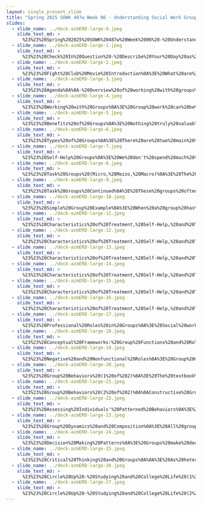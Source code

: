 ```yaml
---
layout: single_present_slide
title: "Spring 2025 SOWK 487w Week 06 - Understanding Social Work Groups"
slides:
  - slide_name: ../deck-azmERD-large-0.jpeg
    slide_text_md: >
      %23%23%20Spring%202025%20SOWK%20487w%20Week%2006%20-%20Understanding%20Social%20Work%20Groups%0A%0Atitle:%20Spring%202025%20SOWK%20487w%20Week%2006%20-%20Understanding%20Social%20Work%20Groups%0Adate:%202025-02-24%2011:45:40%0Alocation:%20Heritage%20University%0Atags:%0A%20%20-%20Heritage%20University%0A%20%20-%20BASW%20Program%0A%20%20-%20SOWK%20487w%0Apresentation_video:%20%3E%0A%20%20%22%22%0Adescription:%20%3E%0A%0AIn%20week%20six,%20we%20are%20transitioning%20from%20working%20with%20families%20to%20working%20with%20groups%20for%20the%20rest%20of%20the%20semester.%20Reading%20Hepworth%20et%20al.%20(2022)%20and%20Chapter%2011:%20Understanding%20Social%20Work%20Groups%20provides%20a%20strong%20understanding%20of%20the%20various%20groups%20we%20will%20discuss%20for%20the%20rest%20of%20the%20semester.%20This%20session%20is%20designed%20to%20help%20orient%20us%20to%20group%20work,%20dynamics,%20and%20general%20processes.%20The%20agenda%20is%20as%20follows:%0A%0A-%20Overview%20of%20working%20with%20groups%0A-%20Practice%20with%20a%20development%20group%0A-%20Group%20dynamics%20and%20roles%0A-%20Working%20in%20a%20circle%20activity%0A%0A
  - slide_name: ../deck-azmERD-large-1.jpeg
    slide_text_md: >
      %23%23%20Check%20In%20Question%20-%20Describe%20Your%20Day%20as%20an%20Animal%0A%3E%20%5BWhole%20Class%20Activity%5D%20Have%20everybody%20go%20through%20and%20respond%20to%20the%20check%20in%20question.%20%22If%20you%20were%20to%20describe%20your%20day%20today%20as%20an%20animal,%20what%20animal%20would%20you%20it%20it%20be%20today%20and%20why%3F%22%0A%0A%3E%20%5BWhole%20Class%20Activity%5D%20Explain%20activity:%20Often%20when%20starting%20groups,%20if%20you%20just%20ask%20how%20people%20are%20doing,%20they%20will%20not%20answer%20or%20it%20will%20be%20%22ok%22%20if%20pressed.%20In%20class,%20I%20tend%20to%20ask%20you%20to%20give%20a%20simple%20rating%20scale%20(thumbs%20up%20to%20thumbs%20down).%20Another%20way%20to%20make%20it%20concrete%20and%20solicit%20more%20conversation%20is%20to%20make%20it%20abstract.%0A%0A-%20Spend%20time%20talking%20about%20other%20options%20for%20this%20type%20of%20simple%20activity.%0A%09*%20Bridges%20and%205%20point%20scale%0A%09*%20Other%20check-in%20questions%20(weather%20cycle,%20home%20appliance,%20fashion%20accessory,%20etc.%20)%0A%0A
  - slide_name: ../deck-azmERD-large-2.jpeg
    slide_text_md: >
      %23%23%20Fight%20Club%20Movie%20Introduction%0A%3E%20What%20are%20groups%20used%20for%20in%20social%20work%20practice%3F%0A%3E%20We%20are%20going%20to%20watch%20a%20clip%20from%20a%20movie,%20Fight%20Club.%20There%20is%20some%20strong%20language%20and%20themes.%20We%20are%20only%20going%20to%20watch%20about%205%20-%2010%20minutes.%20You%20can%20step%20out%20if%20you%20are%20easily%20offended.%0A%3E%20%5BActivity%5D%20Watch%20a%20scene%20from%20Fight%20Club%20%20(5:41-12:26)%0A%3E%20Discuss%20some%20scenes%20from%20support%20groups%20in%20movies.%20How%20would%20you%20categorize%20the%20groups%20he%20was%20participating%20in%3F%0A%0A%0A
  - slide_name: ../deck-azmERD-large-3.jpeg
    slide_text_md: >
      %23%23%20Agenda%0A%0A-%20Overview%20of%20working%20with%20groups%0A-%20Practice%20with%20a%20development%20group%0A-%20Group%20dynamics%20and%20roles%0A-%20Working%20in%20a%20circle%20activity%0A%0A%0A
  - slide_name: ../deck-azmERD-large-4.jpeg
    slide_text_md: >
      %23%23%20Working%20with%20Groups%0A%3E%20Group%20work%20can%20be%20some%20of%20the%20most%20challenging%20and%20rewarding%20work%20we%20can%20do%20as%20social%20workers.%20But%20what%20does%20it%20mean%20to%20work%20with%20groups%3F%0A%0A*%20Definition%0A%09-%20A%20group%20is%20a%20collection%20of%20people%20with%20shared%20interests%20who%20come%20together%20to%20pursue%20a%20goal.%0A%09-%20Can%20be%20individual,%20group,%20organization,%20and/or%20community%20goals.%0A*%20Examples%0A%09Groups%20can%20help%20many%20different%20people%20with%20different%20needs,%20such%20as%20people%20with%20CD%20issues,%20weight%20loss%20groups,%20family%20support%20groups,%20and%20advocacy%20groups.%0A%09-%20Social%20workers%20use%20groups%20to%20gather%20information%20about%20clients%20and%20to%20help%20plan%20interventions%20through%20staffing%20clients%20or%20case%20conferences.%0A%0A
  - slide_name: ../deck-azmERD-large-5.jpeg
    slide_text_md: >
      %23%23%20Benefits%20of%20Groups%0A%3E%20Nothing%20truly%20valuable%20can%20be%20achieved%20except%20by%20the%20unselfish%20cooperation%20of%20many%20individuals.%0A%3E%20--%20Albert%20Einstein%0A%3E%20We%20were%20all%20born%20into%20a%20group%20(family)%20and%20eventually%20became%20members%20of%20multiple%20groups%20at%20work,%20church,%20and%20other%20venues.%20Humans%20are%20social%20animals%20and%20need%20to%20belong,%20to%20be%20accepted%20by%20others.%0A%0A%3E%20Kirst-Ashman%20and%20Hull%20(2015)%20describe%20several%20benefits%20of%20groups.%0A%0A**Mutual%20Assistance**%20is%20the%20opportunity%20a%20group%20offers%20to%20give%20and%20receive%20help%20from%20others.%20The%20help%20given%20could%20include%20companionship,%20material%20assistance,%20emotional%20or%20spiritual%20support,%20access%20to%20resources,%20and%20others.%20%0A-%20**Connecting%20with%20others**%20helps%20reduce%20isolation%20and%20allows%20the%20sharing%20thoughts,%20feelings,%20and%20beliefs.%20Groups%20allow%20us%20to%20put%20our%20problems%20into%20perspective%20and%20identify%20with%20others%20who%20share%20our%20feelings%20and%20interests.%20%0A-%20**Testing%20new%20behaviors**,%20groups%20allow%20us%20to%20test%20new%20behaviors%20in%20a%20safer%20environment%20than%20might%20ordinarily%20be%20available.%20%0A-%20**Goal%20achievement**%20occurs%20when%20a%20group%20of%20individuals%20generate%20ideas,%20solutions,%20and%20responses%20in%20more%20significant%20numbers%20than%20a%20single%20person,%20which%20increases%20the%20likelihood%20that%20a%20problem%20can%20be%20solved.%20%0A**Decision-making**%20in%20a%20group%20is%20the%20capacity%20to%20bring%20the%20wisdom%20of%20many%20to%20the%20decision-making%20process.%20Members'%20buy-in%20is%20especially%20important%20when%20they%20are%20expected%20to%20carry%20out%20decisions%20made%20in%20the%20group.%0A%0A%0A
  - slide_name: ../deck-azmERD-large-6.jpeg
    slide_text_md: >
      %23%23%20Types%20of%20Groups%0A%3E%20There%20are%20two%20main%20types%20of%20groups:%20task%20and%20treatment%20groups.%20Your%20textbook%20also%20includes%20the%20topic%20of%20self-help%20groups.%0A%3E%20%5BDiscussion%5D%20What%20kinds%20of%20groups%20have%20you%20been%20involved%20with%20or%20seen%0A%3E%20%5BDiscussion%5D%20What%20is%20a%20local%20example%20of%20each%20group%3F%0A%0A%23%23%23%20Treatment%20Groups%0A%3E%20The%20type%20most%20of%20us%20think%20about%20doing%20group%20work%20as%20social%20workers%20in%20treatment%20groups.%20These%20are%20any%20groups%20primarily%20focusing%20on%20member's%20emotional%20and%20social%20needs.%0A%0A-%20**Support%20groups**%20help%20members%20cope%20with%20life%20stresses%20by%20enhancing%20and%20teaching%20coping%20skills%20so%20that%20members%20can%20more%20effectively%20adapt%20to%20complex%20life%20events%20(e.g.,%20breast%20cancer%20survivors%20group,%20bereavement%20support%20group).%0A-%20**Educational%20groups**%20focus%20on%20helping%20members%20learn%20about%20and%20cope%20with%20a%20specific%20topic%20that%20impacts%20them%20(e.g.,%20an%20adolescent%20sexuality%20group,%20a%20diabetes%20management%20group,%20a%20heart%20attack%20recovery%20group,%20a%20psychoeducational%20group%20for%20relatives%20of%20people%20with%20major%20mental%20illnesses).%0A-%20**Growth%20groups**%20stress%20self-improvement,%20offering%20members%20opportunities%20to%20expand%20their%20capabilities%20and%20self-awareness%20and%20make%20personal%20changes%20(e.g.,%20a%20personal%20development%20group,%20a%20communication%20enhancement%20group%20for%20couples).%20Growth%20groups%20contrast%20with%20other%20groups%20in%20that%20they%20promote%20socioemotional%20health%20rather%20than%20alleviating%20socioemotional%20challenges.%0A-**Therapy%20groups**%20help%20members%20change%20behavior,%20cope%20with%20or%20ameliorate%20personal%20problems,%20or%20recover%20from%20social%20or%20health%20trauma%20(e.g.,%20an%20addiction%20recovery%20group,%20an%20anger%20management%20group,%20an%20interpersonal%20violence%20survivors%20group).%20Support%20and%20growth%20are%20emphasized,%20using%20the%20group%20process%20and%20the%20social%20worker's%20interventions%20as%20catalysts%20for%20change.%0A-%20**Socialization%20groups**%20increase%20members'%20communication%20and%20social%20skills,%20often%20using%20activities%20to%20improve%20interpersonal%20relationships.%20Field%20trips,%20social%20events,%20structured%20exercises,%20and/or%20role-plays%20are%20frequently%20utilized%20(e.g.,%20a%20lunch%20club%20for%20formerly%20institutionalized%20persons,%20a%20social%20skills%20group%20for%20children%20who%20have%20difficulty%20making%20friends,%20and%20a%20current%20events%20group%20for%20residents%20in%20an%20assisted%20living%20facility).%0A%0A%0A
  - slide_name: ../deck-azmERD-large-7.jpeg
    slide_text_md: >
      %23%23%20Self-Help%20Groups%0A%3E%20We%20don't%20spend%20much%20time%20talking%20about%20self-help%20groups,%20as%20these%20are%20not%20things%20we%20end%20up%20facilitating.%20They%20can%20be%20invaluable,%20and%20as%20social%20workers,%20we%20might%20be%20trying%20to%20get%20these%20started%20or%20refer%20our%20clients%20to%20them.%20Examples%20include:%0A%0A-%2012%20Step%20Groups%0A-%20Support%20Groups%0A-%20Online%20Self-Help%20Groups%0A%0A%0A
  - slide_name: ../deck-azmERD-large-8.jpeg
    slide_text_md: >
      %23%23%20Task%20Groups%20(Micro,%20Mezzo,%20Macro)%0A%3E%20The%20other%20type%20of%20group%20we%20will%20discuss%20during%20the%20rest%20of%20this%20class%20task%20groups.%20These%20are%20where%20members%20focus%20primarily%20on%20a%20specific%20objective%20or%20task.%0A%0A%3E%20Task%20groups%20could%20be%20characterized%20in%20three%20ways%20based%20on%20who%20it%20is%20intending%20to%20meet%20the%20needs%20of:%0A%0A-%20Needs%20of%20the%20client%20(Groups%20that%20Are%20Created%20to%20Meet%20Client%20Needs)%0A-%20Needs%20of%20the%20organization%20(Groups%20that%20Are%20Intended%20to%20Meet%20Organizational%20Needs)%0A-%20Needs%20of%20the%20community%20(Groups%20that%20Address%20Community%20Needs)%0A%0A
  - slide_name: ../deck-azmERD-large-9.jpeg
    slide_text_md: >
      %23%23%20Task%20Groups%20Continued%0A%3E%20These%20groups%20often%20take%20some%20of%20these%20general%20forms.%0A%0A*%20__Board%20of%20Directors__:%20An%20administrative%20group%20responsible%20for%20setting%20the%20policy%20governing%20agency%20programs.%0A%20%20%20%20-%20The%20board%20is%20a%20legal%20entity%20established%20by%20the%20bylaws,%20organizational%20charter,%20or%20articles%20of%20incorporation.%0A*%20__Task%20Forces__:%20A%20group%20established%20for%20a%20special%20purpose%20and%20usually%20disbands%20after%20their%20task%20completion.%0A*%20__Committees%20and%20commissions__:%20Committees%20are%20groups%20responsible%20for%20specific%20tasks%20or%20matters.%0A%20%20%20%20-%20Members%20can%20be%20appointed%20or%20elected%20depending%20on%20the%20type%20of%20committee.%0A%20%20%20%20-%20Two%20types%20of%20committees%0A%20%20%20%20%20%20%20%201.%20A%20standing%20committee%20that%20exists%20continuously%0A%20%20%20%20%20%20%20%202.%20An%20_ad%20hoc_%20committee%20is%20like%20a%20task%20force%20that%20is%20set%20up%20for%20one%20purpose%20and%20expected%20to%20cease%20operation%20after%20completion%20of%20the%20task.%0A*%20__Legislative%20Bodies__:%20include%20city%20councils,%20county%20boards%20of%20supervisors,%20state%20legislatures,%20and%20U.S%20Congress.%0A*%20__Staff%20Meetings__:%20Agency%20staff%20members%20assemble%20periodically%20for%20some%20identified%20purpose.%0A*%20__Multidisciplinary%20Teams__:%20Professionals%20from%20various%20disciplines%20meet%20to%20discuss%20specific%20clients%20with%20whom%20team%20members%20work.%20%0A*%20__Case%20Conferences%20Staffing__:%20Agency%20or%20organizational%20meetings%20in%20which%20all%20professionals%20in%20a%20particular%20case%20discuss%20the%20client%E2%80%99s%20identified%20problems,%20goals,%20and%20intervention%20plans.%20%0A*%20__Social%20Action__:%20Individuals%20that%20take%20social%20action%20to%20solve%20social%20and%20economic%20problems.%0A%0A
  - slide_name: ../deck-azmERD-large-10.jpeg
    slide_text_md: >
      %23%23%20Simple%20Group%20Example%0A%3E%20When%20a%20group%20has%20a%20general,%20expected%20format%20(whether%20you%20are%20looking%20at%20a%20treatment%20group%20or%20a%20task%20group),%20it%20helps%20all%20members%20understand%20what%20to%20expect%20and%20makes%20it%20easier%20to%20create%20norms.%0A%0AAt%20the%20Crisis%20Residential%20Center%20in%20Spokane,%20I%20frequently%20led%20groups%20for%20the%20youth%20staying%20there.%20I%20had%20a%20general%20format%20that%20I%20would%20always%20follow:%0A%0A*%20Review%20the%20rules%0A*%20Check-in%20question%0A*%20Fun,%20engaging%20activity%0A*%20Work%20on%20a%20specific%20topic%20or%20skill%0A%0A%3E%20%5BActivity%5D%20Have%20all%20students%20move%20desks%20into%20a%20circle.%20Go%20through%20the%20first%20three%20steps%20of%20the%20group.%20We%20will%20go%20through%20a%20part%20of%20a%20group%20exercise%20to%20see%20what%20it%20can%20look%20like.%20We%20will%20role-play%20as%20if%20this%20is%20a%20therapeutic%20group%20working%20on%20communication%20skills.%0A%0A%23%23%23%20Determine%20Group%20Rules%0A%3E%20If%20any%20of%20you%20have%20every%20part,%20sometimes%20it%20can%20be%20difficult...%20one%20way%20we%20can%20make%20it%20a%20little%20bit%20easier%20is%20to%20set%20up%20some%20ground%20rules%20while%20we%20are%20in%20the%20group.%20Do%20you%20have%20any%20suggestions%20about%20possible%20rules%20for%20our%20group%20sessions%3F%0A%0A*%20Elicit%20ideas%0A*%20Write%20on%20the%20board%0A*%20Review%20them%0A*%20Thank%20the%20group%0A%0A%23%23%23%20Check-in%20Question%0A%3E%20If%20you%20could%20describe%20your%20day%20today%20as%20an%20animal,%20any%20animal...%20what%20would%20it%20be%20today%20and%20why%3F%0A%0A*%20Ask%20check-in%20questions%20(highs%20and%20lows%20today)%0A*%20Follow%20up%20on%20some%20of%20the%20group%20members%20and%20why%20they%20picked%20what%20they%20picked%0A%0A%23%23%23%20Activity%0A%3E%20Today,%20we%20are%20going%20to%20do%20a%20pretty%20fun%20activity.%20It%20is%20like%20telephone,%20but...%20completely%20different...%0A%0A%23%23%23%23%20Picture%20is%20worth%20a%201,000%20words%0A*%20__Description__:%20%20Variation%20of%20telephone.%20%20Each%20group%20member%20is%20given%20a%20piece%20of%20paper.%20%20They%20are%20instructed%20to%20write%20a%20short%20phrase%20on%20their%20paper.%20%20The%20paper%20is%20passed%20to%20the%20next%20person.%20%20That%20person%20is%20instructed%20to%20draw%20a%20picture%20of%20the%20phrase.%20%20Before%20they%20pass%20their%20picture%20to%20the%20next%20person,%20they%20fold%20and%20cover%20the%20written%20statement%20directly%20above.%20%20This%20process%20is%20repeated%20until%20the%20papers%20get%20back%20to%20the%20original%20writer.%0A*%20__Purpose__:%20%20The%20phrase%20to%20drawing%20changes%20what%20the%20writer%20intended.%20%20This%20often%20happens%20when%20we%20communicate.%0A%0A%23%23%23%20Skill%0A%3E%20Today,%20we%20are%20going%20to%20be%20talking%20about%20communication.%20What%20did%20we%20see%20when%20we%20did%20the%20activity%3F%20How%20could%20that%20relate%20to%20how%20we%20communicate%3F%0A%0A%23%23%23%20Debrief%0A%3E%20What%20did%20you%20see%20and%20not%20see%3F%0A%0A*%20What%20did%20you%20see%20in%20my%20facilitation%20of%20the%20group%0A*%20What%20worked,%20what%20didn't%0A*%20Is%20this%20something%20you%20could%20imagine%20doing%20in%20a%20group%3F%0A%0A%0A
  - slide_name: ../deck-azmERD-large-11.jpeg
    slide_text_md: >
      %23%23%20Characteristics%20of%20Treatment,%20Self-Help,%20and%20Task%20Groups%20(1%20of%206)%0A%0A%3E%20Table%20used%20for%20this%0A%0ATopics%20Covered%0A-%20Reason%20for%20group%20formation%0A-%20Facilitator%0A-%20Group%20member%20roles%0A-%20Communication%20patterns%0A-%20Procedures%0A-%20Group%20member%20composition%0A-%20Self-disclosure%0A-%20Confidentiality%0A-%20Evaluation%20of%20Success%0A%0A%7C%20Group%20Characteristic%20%7C%20Treatment%20Group%20%7C%20Self-Help%20Group%20%7C%20Task%20Group%20%7C%0A%7C---%7C---%7C---%7C---%7C%0A%7C%20Reason%20for%20group%20formation%20%7C%20Members%E2%80%99%20personal%20needs%20%7C%20Members%E2%80%99%20personal%20needs%20%7C%20Task%20to%20be%20completed%20%7C%0A%7C%20Facilitator%20%7C%20Mental%20health%20professional%20leads%20the%20group%20%7C%20Member%20led;%20there%20maybe%20be%20no%20appointed%20facilitator;%20a%20trained%20peer%20or%20group%20member%20may%20facilitate%20%7C%20Led%20by%20agency%20employee%20%7C%0A%7C%20Group%20member%20roles%20%7C%20Develop%20organically%20through%20interaction%20%7C%20Develop%20organically%20through%20interaction%20%7C%20May%20be%20assigned,%20appointed,%20or%20develop%20organically%20through%20interaction%20%7C%0A%7C%20Communication%20patterns%20%7C%20Open,%20conversational%20interaction%20based%20on%20members%E2%80%99%20needs%20%7C%20Open,%20conversational%20interaction%20based%20on%20members%E2%80%99%20needs%20%7C%20Focused%20on%20the%20specific%20task%20to%20be%20accomplished.%20%7C%0A%7C%20Procedures%20%7C%20Flexible%20or%20formal,%20depending%20on%20the%20group%20%7C%20Flexible%20or%20formal,%20depending%20on%20the%20group%20%7C%20Set%20agenda.%20May%20be%20structured%20by%20by-laws%20or%20Roberts%E2%80%99%20Rules%20of%20Order%20%7C%0A%7C%20Group%20member%20composition%20%7C%20Based%20on%20members%20common%20concerns%20or%20presenting%20problems%20%7C%20Based%20on%20members%20common%20concerns%20or%20presenting%20problems%20%7C%20Based%20on%20positions,%20needed%20talents,%20knowledge,%20or%20expertise%20%7C%0A%7C%20Self-disclosure%20%7C%20Expected%20to%20be%20high%20%7C%20Expected%20to%20be%20high%20%7C%20Expected%20to%20be%20low%20%7C%0A%7C%20Confidentiality%20%7C%20Group%20content%20is%20generally%20private%20and%20kept%20within%20the%20group%20%7C%20Group%20content%20is%20generally%20private%20and%20kept%20within%20the%20group%20%7C%20Group%20proceedings%20may%20be%20private%20but%20can%20be%20open%20to%20the%20public%20%7C%0A%7C%20Evaluation%20of%20success%20%7C%20Based%20on%20members%E2%80%99%20meeting%20treatment%20goals%20%7C%20Determined%20by%20group%20members;%20survival%20of%20the%20group%20indicates%20success%20as%20member%20attendance%20is%20what%20keeps%20the%20group%20%20%7C%20Based%20on%20accomplishment%20of%20task%20or%20mandate,%20or%20producing%20a%20product%20%7C%0A%0A
  - slide_name: ../deck-azmERD-large-12.jpeg
    slide_text_md: >
      %23%23%20Characteristics%20of%20Treatment,%20Self-Help,%20and%20Task%20Groups%20(2%20of%206)%0A%3E%20There%20are%20a%20number%20of%20characteristics%20that%20we%20can%20compare%20and%20contrast%20between%20treatment,%20self-help,%20and%20task%20groups.%0A%3E%20First%20we%20can%20look%20at%20what%20the%20reason%20they%20have%20for%20being%20formed%20and%20their%20facilitator%0A%0ATreatment%20Group%20%0A%0A-%20**Reason%20for%20group%20formation**:%20Members%E2%80%99%20personal%20needs%20%0A-%20**Facilitator**:%20Mental%20health%20professional%20leads%20the%20group%0A%0ASelf-Help%20Group%20%0A%0A-%20**Reason%20for%20group%20formation**:%20Members%E2%80%99%20personal%20needs%20%0A-%20**Facilitator**:%20Member%20led;%20there%20maybe%20be%20no%20appointed%20facilitator;%20a%20trained%20peer%20or%20group%20member%20may%20facilitate%20%0A%0ATask%20Group%20%0A%0A-%20**Reason%20for%20group%20formation**:Task%20to%20be%20completed%0A-%20**Facilitator**:%20Led%20by%20agency%20employee%20%0A%0A
  - slide_name: ../deck-azmERD-large-13.jpeg
    slide_text_md: >
      %23%23%20Characteristics%20of%20Treatment,%20Self-Help,%20and%20Task%20Groups%20(3%20of%206)%0A%3E%20Second%20we%20can%20review%20the%20member%20roles%20and%20communication%20patterns%0A%0ATreatment%20Group%20%0A%0A-%20**Group%20member%20roles**:%20Develop%20organically%20through%20interaction%0A-%20**Communication%20patterns**:%20Open,%20conversational%20interaction%20based%20on%20members%E2%80%99%20needs%0A%0ASelf-Help%20Group%20%0A%0A-%20**Group%20member%20roles**:%20Develop%20organically%20through%20interaction%0A-%20**Communication%20patterns**:%20Open,%20conversational%20interaction%20based%20on%20members%E2%80%99%20needs%0A%0ATask%20Group%20%0A%0A-%20**Group%20member%20roles**:%20May%20be%20assigned,%20appointed,%20or%20develop%20organically%20through%20interaction%0A-%20**Communication%20patterns**:%20Focused%20on%20the%20specific%20task%20to%20be%20accomplished.%0A%0A%0A
  - slide_name: ../deck-azmERD-large-14.jpeg
    slide_text_md: >
      %23%23%20Characteristics%20of%20Treatment,%20Self-Help,%20and%20Task%20Groups%20(4%20of%206)%0A%3E%20Third%20we%20can%20consider%20their%20procedures%20and%20composition%0A%0ATreatment%20Group%20%0A%0A-%20**Procedures**:%20Flexible%20or%20formal,%20depending%20on%20the%20group%0A-%20**Group%20member%20composition**:%20Based%20on%20members%20common%20concerns%20or%20presenting%20problems%0A%0ASelf-Help%20Group%20%0A%0A-%20**Procedures**:%20Flexible%20or%20formal,%20depending%20on%20the%20group%0A-%20**Group%20member%20composition**:%20Based%20on%20members%20common%20concerns%20or%20presenting%20problems%0A%0ATask%20Group%20%0A%0A-%20**Procedures**:%20Set%20agenda.%20May%20be%20structured%20by%20by-laws%20or%20Roberts%E2%80%99%20Rules%20of%20Order%0A-%20**Group%20member%20composition**:%20Based%20on%20positions,%20needed%20talents,%20knowledge,%20or%20expertise%0A%0A%0A
  - slide_name: ../deck-azmERD-large-15.jpeg
    slide_text_md: >
      %23%23%20Characteristics%20of%20Treatment,%20Self-Help,%20and%20Task%20Groups%20(5%20of%206)%0A%3E%20Fourth%20we%20can%20review%20the%20amount%20of%20self-disclosure%20and%20expectations%20around%20confidentiality.%0A%0ATreatment%20Group%0A%0A-%20**Self-disclosure**:%20Expected%20to%20be%20high%0A-%20**Confidentiality**:%20Group%20content%20is%20generally%20private%20and%20kept%20within%20the%20group%0A%0ASelf-Help%20Group%20%0A-%20**Self-disclosure**:%20Expected%20to%20be%20high%0A-%20**Confidentiality**:%20Group%20content%20is%20generally%20private%20and%20kept%20within%20the%20group%0A%0ATask%20Group%20%0A%0A-%20**Self-disclosure**:%20Expected%20to%20be%20low%0A-%20**Confidentiality**:%20Group%20proceedings%20may%20be%20private%20but%20can%20be%20open%20to%20the%20public%0A%0A%0A
  - slide_name: ../deck-azmERD-large-16.jpeg
    slide_text_md: >
      %23%23%20Characteristics%20of%20Treatment,%20Self-Help,%20and%20Task%20Groups%20(6%20of%206)%0A%3E%20Finally%20we%20can%20look%20at%20how%20success%20if%20evaluated%0A%0ATreatment%20Group%20%0A-%20**Evaluation%20of%20success**:%20Based%20on%20members%E2%80%99%20meeting%20treatment%20goals%0A%0ASelf-Help%20Group%20%0A-%20**Evaluation%20of%20success**:%20Determined%20by%20group%20members;%20survival%20of%20the%20group%20indicates%20success%20as%20member%20attendance%20is%20what%20keeps%20the%20group%0A%0ATask%20Group%20%0A-%20**Evaluation%20of%20success**:%20Based%20on%20accomplishment%20of%20task%20or%20mandate,%20or%20producing%20a%20product%0A%0A
  - slide_name: ../deck-azmERD-large-17.jpeg
    slide_text_md: >
      %23%23%20Professional%20Roles%20in%20Groups%0A%3E%20Social%20workers%20take%20on%20several%20roles%20while%20facilitating%20groups.%0A%0A*%20__Brokers__:%20Help%20group%20members%20obtain%20needed%20resources%20by%20connecting%20them%20with%20community%20agencies.%20This%20process%20requires%20that%20the%20worker%20be%20familiar%20with%20community%20resources,%20have%20general%20knowledge%20about%20eligibility%20requirements,%20and%20be%20sensitive%20to%20the%20client's%20needs.%20%0A*%20__Mediators__:%20Help%20group%20members%20resolve%20conflicts.%20In%20this%20role,%20the%20worker%20must%20believe%20that%20different%20sides%20to%20a%20disagreement%20are%20legitimate%20and%20help%20each%20side%20recognize%20that%20the%20other%20side's%20views%20are%20valid.%20It%20helps%20parties%20identify%20their%20points%20of%20disagreement%20and%20mutual%20interest.%0A*%20__Educator__:%20Provides%20group%20participation%20with%20new%20information,%20structures%20the%20presentation%20of%20the%20information,%20and%20uses%20modeling%20to%20help%20members%20learn%20new%20skills.%20%0A*%20__Facilitator__:%20This%20role%20guides,%20eases,%20or%20expedites%20the%20way%20for%20others.%20It%20is%20essential%20whether%20working%20with%20individuals%20or%20groups.%20%0A*%20__Multiple%20Roles__:%20Social%20workers%20will%20have%20to%20play%20various%20roles%20depending%20on%20the%20group's%20needs%20and%20the%20problems%20confronted.%0A%0A
  - slide_name: ../deck-azmERD-large-18.jpeg
    slide_text_md: >
      %23%23%20Conceptual%20Frameworks:%20Group%20Functions%20and%20Roles%0A%3E%20During%20every%20group,%20two%20functions%20have%20to%20be%20fulfilled%20consistently.%20These%20are%20task%20functions%20and%20maintenance%20functions.%20As%20a%20group%20leader,%20you%20will%20have%20to%20go%20back%20and%20forth%20between%20the%20two%20throughout%20the%20group%20process%20to%20have%20the%20group%20be%20successful.%0A%0A*%20Task%20functions%0A%20%20%20%20-%20Help%20to%20keep%20a%20group%20on%20task%20and%20work%20toward%20agreed-upon%20ends.%0A%20%20%20%20-%20People%20playing%20task%20roles%20are%20interested%20in%20the%20group%20completing%20their%20agreed-upon%20tasks%20and%20trying%20to%20help%20the%20process.%0A%20%20%20%20-%20A%20group%20needs%20task%20function%20to%20work%20towards%20goal%20completion.%0A*%20Maintenance%20functions%0A%20%20%20%20-%20Ensure%20that%20the%20needs%20of%20group%20members%20receive%20attention.%0A%20%20%20%20-%20Group%20maintenance%20roles%20are%20concerned%20with%20improving,%20enhancing,%20or%20increasing%20group%20functioning.%0A%20%20%20%20-%20Maintenance%20to%20encourage%20members%20to%20continue%20to%20attend.%20%0A*%20Potentially%20positive%20roles%0A%20%20%20%20As%20with%20anything%20in%20social%20work,%20a%20wide%20range%20of%20roles%20might%20be%20necessary%20for%20any%20group.%0A%20%20%20%20-%20Every%20role%20is%20not%20necessary%20every%20time,%20and%20even%20roles%20that%20can%20be%20positive%20can%20sometimes%20not%20be%20what%20is%20needed%20at%20a%20specific%20time.%0A%20%20%20%20-%20Some%20potentially%20positive%20roles%20are%20as%20follows:%0A%20%20%20%20-%20information%20seeker,%20opinion%20seeker,%20elaborator,%20instructor,%20evaluator,%20energizer,%20recorder,%20procedural%20technician,%20harmonizer,%20compromiser,%20encourager,%20follower,%20tension%20reliever,%20and%20listener.%0A%0A%0A
  - slide_name: ../deck-azmERD-large-19.jpeg
    slide_text_md: >
      %23%23%20Negative%20and%20Nonfunctional%20Roles%0A%3E%20Group%20members%20also%20frequently%20take%20on%20roles...%0A%0A%3E%20Some%20roles%20can%20be%20damaging,%20such%20as%20aggressor,%20blocker,%20recognition%20seeker,%20dominator,%20help%20seeker,%20and%20confessor.%0A%3E%20Some%20roles%20played%20by%20members%20meet%20only%20their%20own%20needs%20and%20do%20not%20help%20further%20the%20group's%20progress.%20%0A%0A*%20Aggressive%20members,%20recognition%20seekers,%20dominators,%20confessors,%20scapegoats,%20defensive%20members,%20deviant%20members,%20quiet%20members,%20and%20internal%20leaders.%0A%0A*%20Groups%20need%20guidance%20and%20help%20from%20the%20leader%20to%20recognize%20and%20confront%20nonfunctional%20roles.%0A%0A%0A
  - slide_name: ../deck-azmERD-large-20.jpeg
    slide_text_md: >
      %23%23%20Group%20Behaviors%20(1%20of%202)%0A%3E%20The%20textbook%20broke%20down%20the%20topics%20of%20constructive%20vs.%20problematic%20group%20behavior.%20I%20want%20to%20provide%20some%20context%20of%20what%20makes%20for%20constructive%20group%20behavior.%0A%0AConstructive%20Group%20Behavior%0A%0A-%20Members%20openly%20communicate%20personal%20feelings%20and%20attitudes%20and%20anticipate%20that%20other%20members%20will%20be%20helpful.%0A-%20Members%20listen%20carefully%20to%20one%20another%20and%20give%20all%20ideas%20a%20fair%20hearing.%0A-%20Decisions%20are%20reached%20through%20group%20consensus%20after%20considering%20everyone's%20views%20and%20feelings.%0A-%20Members%20try%20to%20incorporate%20the%20views%20of%20dissenters%20or%20less%20powerful%20members%20rather%20than%20dominate%20or%20override%20these%20views.%0A%0AProblematic%20Group%20Behavior%0A%0A-%20Members%20continue%20to%20keep%20discussions%20on%20a%20superficial%20level%20or%20avoid%20revealing%20their%20feelings%20and%20opinions.%0A-%20Members%20are%20critical%20and%20evaluative%20of%20each%20other.%20They%20rarely%20acknowledge%20or%20listen%20to%20contributions%20from%20others.%0A-%20Dominant%20members%20dismiss%20or%20bully%20other%20members%20in%20decision-making%0A-%20Members%20make%20decisions%20prematurely%20without%20identifying%20or%20weighing%20possible%20alternatives.%0A%0A
  - slide_name: ../deck-azmERD-large-21.jpeg
    slide_text_md: >
      %23%23%20Group%20Behaviors%20(2%20of%202)%0A%0AConstructive%20Group%20Behavior%0A%0A-%20Members%20recognize%20and%20give%20feedback%20regarding%20others'%20strengths%20and%20growth.%0A-%20Members%20use%20%22I%22%20messages%20to%20speak%20for%20themselves,%20owning%20their%20feelings%20and%20positions.%0A-%20The%20guidelines%20established%20in%20initial%20sessions%20become%20norms.%0A-%20Members%20share%20responsibility%20for%20the%20group's%20functioning%20and%20success.%0A-%20The%20group%20works%20out%20problems%20that%20impair%20group%20functioning.%0A-%20Members%20are%20attuned%20to%20the%20needs%20and%20feelings%20of%20others%20and%20give%20emotional%20support.%0A%0AProblematic%20Group%20Behavior%0A%0A-%20Members%20are%20critical%20of%20others'%20differences.%0A-%20Members%20do%20not%20personalize%20their%20messages%20but%20use%20indirect%20forms%20of%20communication%20to%20express%20their%20feelings%20and%20positions.%0A-%20Members%20act%20in%20distracting%20or%20disruptive%20ways.%0A-%20Members%20avoid%20discussing%20the%20here%20and%20now%20or%20addressing%20personal%20or%20group%20problems.%0A-%20Members%20show%20little%20awareness%20of%20the%20needs%20and%20feelings%20of%20others;%20emotional%20investment%20in%20others%20is%20limited.%0A%0A
  - slide_name: ../deck-azmERD-large-22.jpeg
    slide_text_md: >
      %23%23%20Assessing%20Individuals'%20Patterned%20Behaviors%0A%3E%20When%20looking%20at%20patterns%20of%20behavior,%20two%20areas%20that%20we%20frequently%20evaluate%20are%20those%20of%20content%20and%20process.%0A%0A*%20__Content__%20refers%20to%20verbal%20statements%20and%20related%20topics%20that%20members%20discuss%0A*%20__Process__%20involves%20how%20members%20relate%20or%20behave%20as%20they%20interact%20and%20discuss%20content.%0A*%20Seeing%20these%20processes%20happen,%20we%20can%20start%20seeing%20__Thematic%20Behaviors__.%0A%20%20%20%20-%20Patterned%20cognitions%20and%20behavior%20are%20inextricably%20related%20and%20reciprocally%20reinforce%20each%20other%0A%0A
  - slide_name: ../deck-azmERD-large-23.jpeg
    slide_text_md: >
      %23%23%20Group%20Dynamics%20and%20Composition%0A%3E%20All%20groups%20have%20an%20identifiable%20culture%20comprising%20the%20traditions,%20customs,%20values,%20and%20beliefs%20shared%20by%20group%20members.%0A%0A*%20__Norms__%20are%20unwritten%20expectations%20about%20how%20individuals%20act%20in%20certain%20situations.%0A*%20__Value__%20differences%20among%20group%20members%20may%20contribute%20to%20difficulties%20within%20the%20group.%0A*%20When%20a%20__climate__%20of%20trust%20exists,%20members%20are%20more%20likely%20to%20accept%20individual%20differences%20and%20allow%20fellow%20members%20to%20express%20their%20individuality.%0A*%20__Power__%20issues%20always%20exist%20within%20groups%20(i.e.%20facilitator%20and%20member).%20%0A%0AThe%20size%20and%20composition%20of%20a%20group%20change%20its%20dynamics%20and%20are%20frequently%20determined%20by%20the%20worker.%0A%0A*%20__Group%20size__%20does%20have%20an%20impact%20on%20what%20occurs%20in%20the%20group.%0A*%20__Age__%20may%20also%20play%20a%20factor,%20such%20as%20different%20levels%20of%20development.%0A*%20__Gender__%20is%20also%20an%20important%20consideration.%0A*%20Homogeneity%0A%09-%20Selecting%20individuals%20with%20similar%20problems%20but%20different%20personalities,%20you%20would%20want%20a%20mix%20of%20talkers%20and%20listeners.%0A%09-%20Having%20diverse%20group%20members%20can%20bring%20unique%20qualities%20and%20multiple%20perspectives%20on%20problem-solving%20processes%20to%20the%20group%20%0A*%20__Determining%20the%20duration__%20of%20a%20group%20requires%20that%20the%20worker%20decide%20how%20many%20sessions%20will%20be%20held%20and%20how%20long%20it%20will%20last.%0A%0A%0A
  - slide_name: ../deck-azmERD-large-24.jpeg
    slide_text_md: >
      %23%23%20Decision%20Making%20Patterns%0A%3E%20Groups%20make%20decisions%20in%20different%20ways.%20These%20include:%0A%0A*%20__Consensus%20Decision__%20Making%20is%20a%20time-consuming%20decision-making%20approach.%20Consensus%20is%20a%20process%20used%20by%20groups%20to%20reach%20a%20general%20agreement%20about%20what%20they%20want%20and%20how%20they%20will%20get%20it.%20In%20the%20end,%20all%20members%20accept%20and%20support%20the%20decision.%20It%20requires%20an%20atmosphere%20of%20openness%20where%20all%20members%20have%20the%20opportunity%20to%20be%20heard.%20%0A*%20__Compromise__%20is%20when%20the%20group%20attempts%20to%20reach%20a%20solution%20that%20most,%20if%20not%20all,%20members%20can%20support.%20%0A*%20__Decision%20making%20by%20majority__%20is%20when%20a%20decision-makers%20support%20or%20vote%20for%20an%20idea.%20Decisions%20in%20this%20fashion%20are%20typically%20accepted%20by%20the%20winning%20side%20and%20disliked%20by%20the%20losing%20side.%20%0A*%20__Rule%20by%20individual__%20is%20when%20groups%20make%20decisions%20by%20default%20and%20allow%20one%20individual%20to%20make%20choices%20that%20affect%20the%20entire%20group.%20%0A*%20__Persuasion%20by%20a%20recognized%20expert__%20is%20when%20a%20group%20comes%20to%20a%20decision%20and%20goes%20by%20the%20recommendations%20of%20the%20person%20they%20consider%20the%20expert.%20%0A*%20__Averaging%20of%20opinions__%20of%20individual%20group%20members%20is%20when%20group%20opinions%20can%20be%20rated%20numerically.%20%0A*%20__Persuasion%20by%20a%20minority__%20of%20the%20group%20occurs%20when%20one%20or%20more%20members%20of%20a%20group%20feel%20strongly%20about%20a%20particular%20decision,%20a%20subgroup%20has%20intense%20attitudes,%20and%20the%20rest%20of%20the%20group%20is%20less%20invested%20in%20the%20matter%20at%20stake.%20%0A*%20__Nominal%20group%20technique__%20This%20technique%20helps%20group%20members%20arrive%20at%20a%20consensus%20on%20a%20pending%20decision.%20The%20group%20members%20generate%20ideas%20and%20help%20build%20commitment%20to%20the%20decision.%20%0A*%20Brainstorming%20is%20a%20group%20technique%20for%20encouraging%20members%20to%20generate%20a%20variety%20of%20ideas%20about%20a%20specific%20topic.%20%0A*%20__Parliamentary%20procedure__%20was%20devised%20over%20100%20years%20ago%20and%20remains%20the%20most%20common%20set%20of%20guidelines%20today.%20For%20example,%20I%20move%20to%20purchase%20three%20gallons%20of%20paint%20for%20the%20childcare%20center.%20If%20anyone%20else%20supports%20this%20motion,%20some%20would%20say%20I%20second%20the%20motion,%20and%20then%20it%20would%20be%20open%20for%20discussion.%20Primary%20motions%20bring%20business%20to%20the%20group%20for%20consideration.%0A%0A
  - slide_name: ../deck-azmERD-large-25.jpeg
    slide_text_md: >
      %23%23%20Critical%20Thinking%20and%20Groups%0A%0A%3E%20As%20heterogeneity%20(i.e.,%20diversity)%20increases,%20so%20does%20critical%20thinking.%0A*%20Groups%20can%20be%20effective%20decision-makers,%20but%20they%20can%20fail%20to%20use%20critical%20thinking%20in%20their%20deliberations,%20sometimes%20with%20disastrous%20results.%0A%0A*%20__Group%20think__%20describes%20situations%20where%20groups%20have%20the%20illusion%20of%20agreement%20but%20have%20failed%20to%20consider%20their%20decisions%20carefully.%20This%20usually%20happens%20when%20decisions%20are%20made%20too%20quickly,%20or%20people%20do%20not%20want%20to%20upset%20the%20camaraderie%20by%20expressing%20opposing%20opinions.%0A*%20A%20critical%20thinking%20group%20will%20weigh%20alternatives%20carefully,%20consider%20both%20the%20advantages%20and%20disadvantages%20of%20each%20option,%20and%20value%20the%20insights%20of%20all%20group%20members.%0A%0A%0A
  - slide_name: ../deck-azmERD-large-26.jpeg
    slide_text_md: >
      %23%23%20Circle%20Up%20-%20Studying%20and%20College%20Life%20(1%20of%202)%0A%3E%20The%20following%20are%20the%20expectations%20when%20we%20are%20working%20in%20circles%20like%20this.%0A%0A-%20Respect%20the%20talking%20piece:%20everyone%20listens,%20everyone%20has%20a%20turn%0A-%20Speak%20from%20the%20heart:%20your%20truth,%20your%20perspectives,%20your%20experiences%0A-%20Listen%20from%20the%20heart:%20Let%20go%20of%20stories%20that%20make%20it%20hard%20to%20hear%20each%20other%0A-%20Trust%20that%20you%20know%20what%20to%20say:%20no%20need%20to%20rehearse:%20no%20need%20to%20rehearse%0A-%20Say%20just%20enough:%20without%20feeling%20rushed,%20be%20concise%20and%20considerate%20of%20the%20time%20of%20others%0A%0A
  - slide_name: ../deck-azmERD-large-27.jpeg
    slide_text_md: >
      %23%23%20Circle%20Up%20-%20Studying%20and%20College%20Life%20(2%20of%202)%0A%3E%20Following%20a%20Restorative%20Justice%20Model%0A%0A*%20What%20have%20been%20some%20difficult%20aspects%20of%20college%20so%20far%20and%20how%20have%20you%20managed%3F%0A*%20How%20do%20you%20study,%20and%20what%20do%20you%20do%20when%20you%20study%3F%0A*%20If%20you%20could%20have%20given%20yourself%20a%20piece%20of%20advice%20your%20first%20year%20of%20college,%20what%20would%20it%20have%20been%3F%20%0A
---
```

